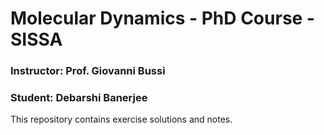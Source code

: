 # Molecular Dynamics - PhD Course - SISSA
### Instructor: Prof. Giovanni Bussi
### Student: Debarshi Banerjee

This repository contains exercise solutions and notes.
